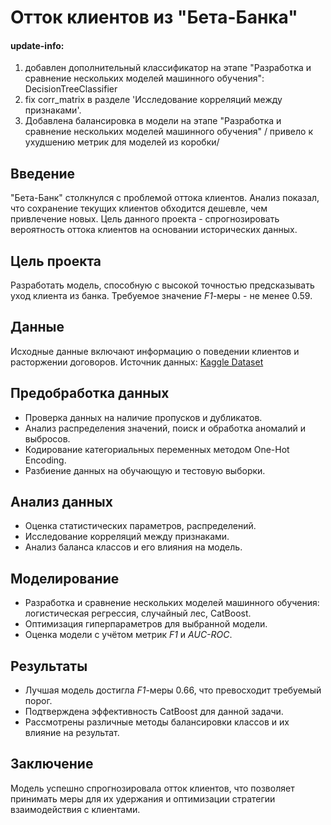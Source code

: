 # Отток клиентов из "Бета-Банка"

#### update-info:
1) добавлен дополнительный классификатор на этапе "Разработка и сравнение нескольких моделей машинного обучения": DecisionTreeClassifier
2) fix corr_matrix в разделе 'Исследование корреляций между признаками'.
3) Добавлена балансировка в модели на этапе "Разработка и сравнение нескольких моделей машинного обучения" / привело к ухудшению метрик для моделей из коробки/

## Введение

"Бета-Банк" столкнулся с проблемой оттока клиентов. Анализ показал, что сохранение текущих клиентов обходится дешевле, чем привлечение новых. Цель данного проекта - спрогнозировать вероятность оттока клиентов на основании исторических данных.

## Цель проекта

Разработать модель, способную с высокой точностью предсказывать уход клиента из банка. Требуемое значение *F1*-меры - не менее 0.59.

## Данные

Исходные данные включают информацию о поведении клиентов и расторжении договоров. Источник данных: [Kaggle Dataset](https://www.kaggle.com/barelydedicated/bank-customer-churn-modeling)

## Предобработка данных

- Проверка данных на наличие пропусков и дубликатов.
- Анализ распределения значений, поиск и обработка аномалий и выбросов.
- Кодирование категориальных переменных методом One-Hot Encoding.
- Разбиение данных на обучающую и тестовую выборки.

## Анализ данных

- Оценка статистических параметров, распределений.
- Исследование корреляций между признаками.
- Анализ баланса классов и его влияния на модель.

## Моделирование

- Разработка и сравнение нескольких моделей машинного обучения: логистическая регрессия, случайный лес, CatBoost.
- Оптимизация гиперпараметров для выбранной модели.
- Оценка модели с учётом метрик *F1* и *AUC-ROC*.

## Результаты

- Лучшая модель достигла *F1*-меры 0.66, что превосходит требуемый порог.
- Подтверждена эффективность CatBoost для данной задачи.
- Рассмотрены различные методы балансировки классов и их влияние на результат.

## Заключение

Модель успешно спрогнозировала отток клиентов, что позволяет принимать меры для их удержания и оптимизации стратегии взаимодействия с клиентами.

